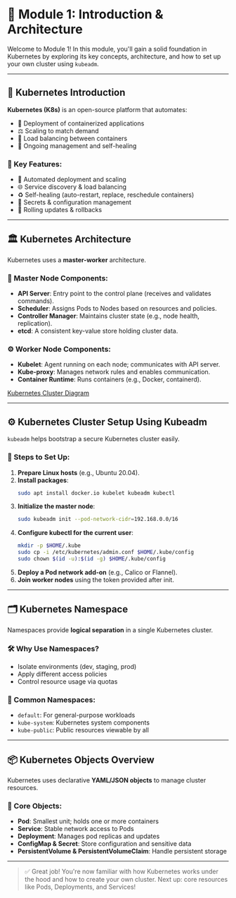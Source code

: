 # 📘 Module 1: Introduction & Architecture

Welcome to Module 1! In this module, you'll gain a solid foundation in Kubernetes by exploring its key concepts, architecture, and how to set up your own cluster using `kubeadm`.

---

## 🧩 Kubernetes Introduction

**Kubernetes (K8s)** is an open-source platform that automates:

- 🔄 Deployment of containerized applications  
- ⚖️ Scaling to match demand  
- 🧭 Load balancing between containers  
- 🔁 Ongoing management and self-healing  

### 🔑 Key Features:
- 🚀 Automated deployment and scaling  
- 🌐 Service discovery & load balancing  
- ♻️ Self-healing (auto-restart, replace, reschedule containers)  
- 🔐 Secrets & configuration management  
- 🔄 Rolling updates & rollbacks  

---

## 🏛️ Kubernetes Architecture

Kubernetes uses a **master-worker** architecture.

### 🧠 Master Node Components:
- **API Server**: Entry point to the control plane (receives and validates commands).  
- **Scheduler**: Assigns Pods to Nodes based on resources and policies.  
- **Controller Manager**: Maintains cluster state (e.g., node health, replication).  
- **etcd**: A consistent key-value store holding cluster data.

### ⚙️ Worker Node Components:
- **Kubelet**: Agent running on each node; communicates with API server.  
- **Kube-proxy**: Manages network rules and enables communication.  
- **Container Runtime**: Runs containers (e.g., Docker, containerd).

[Kubernetes Cluster Diagram](https://kubernetes.io/images/docs/components-of-kubernetes.svg)

---


## ⚙️ Kubernetes Cluster Setup Using Kubeadm

`kubeadm` helps bootstrap a secure Kubernetes cluster easily.

### 🚀 Steps to Set Up:
1. **Prepare Linux hosts** (e.g., Ubuntu 20.04).
2. **Install packages**:
   ```bash
   sudo apt install docker.io kubelet kubeadm kubectl
   ```
3. **Initialize the master node**:
   ```bash
   sudo kubeadm init --pod-network-cidr=192.168.0.0/16
   ```
4. **Configure kubectl for the current user**:
   ```bash
   mkdir -p $HOME/.kube
   sudo cp -i /etc/kubernetes/admin.conf $HOME/.kube/config
   sudo chown $(id -u):$(id -g) $HOME/.kube/config
   ```
5. **Deploy a Pod network add-on** (e.g., Calico or Flannel).
6. **Join worker nodes** using the token provided after init.

---

## 🗂️ Kubernetes Namespace

Namespaces provide **logical separation** in a single Kubernetes cluster.

### 🛠️ Why Use Namespaces?
- Isolate environments (dev, staging, prod)  
- Apply different access policies  
- Control resource usage via quotas

### 📁 Common Namespaces:
- `default`: For general-purpose workloads  
- `kube-system`: Kubernetes system components  
- `kube-public`: Public resources viewable by all

---

## 📦 Kubernetes Objects Overview

Kubernetes uses declarative **YAML/JSON objects** to manage cluster resources.

### 🧱 Core Objects:
- **Pod**: Smallest unit; holds one or more containers  
- **Service**: Stable network access to Pods  
- **Deployment**: Manages pod replicas and updates  
- **ConfigMap & Secret**: Store configuration and sensitive data  
- **PersistentVolume & PersistentVolumeClaim**: Handle persistent storage

---

> ✅ Great job! You're now familiar with how Kubernetes works under the hood and how to create your own cluster. Next up: core resources like Pods, Deployments, and Services!
